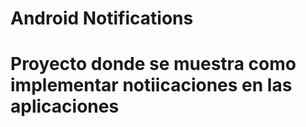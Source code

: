 # Android Notifications	

# Proyecto donde se muestra como implementar notiicaciones en las aplicaciones